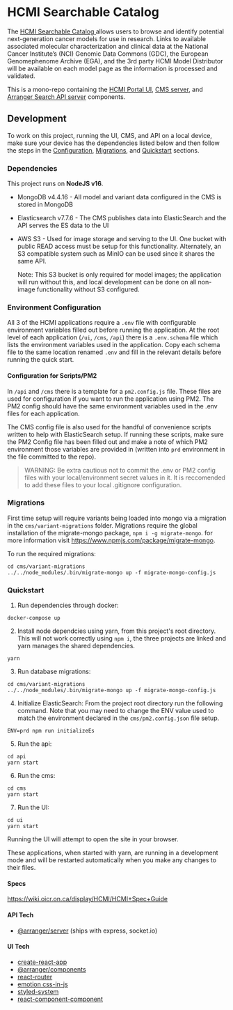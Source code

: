 # HCMI Searchable Catalog

The [HCMI Searchable Catalog ](https://hcmi-searchable-catalog.nci.nih.gov/) allows users to browse and identify potential next-generation cancer models for use in research. Links to available associated molecular characterization and clinical data at the National Cancer Institute’s (NCI) Genomic Data Commons (GDC), the European Genomephenome Archive (EGA), and the 3rd party HCMI Model Distributor will be available on each model page as the information is processed and validated.

This is a mono-repo containing the [HCMI Portal UI](ui), [CMS server](cms), and [Arranger Search API server](api) components.

## Development

To work on this project, running the UI, CMS, and API on a local device, make sure your device has the dependencies listed below and then follow the steps in the [Configuration](#Configuration), [Migrations](#Migrations), and [Quickstart](#Quickstart) sections.

### Dependencies

This project runs on **NodeJS v16**.

- MongoDB v4.4.16 - All model and variant data configured in the CMS is stored in MongoDB
- Elasticsearch v7.7.6 - The CMS publishes data into ElasticSearch and the API serves the ES data to the UI
- AWS S3 - Used for image storage and serving to the UI. One bucket with public READ access must be setup for this functionality. Alternately, an S3 compatible system such as MinIO can be used since it shares the same API.

  Note: This S3 bucket is only required for model images; the application will run without this, and local development can be done on all non-image functionality without S3 configured.

### Environment Configuration

All 3 of the HCMI applications require a `.env` file with configurable environment variables filled out before running the application. At the root level of each application (`/ui`, `/cms`, `/api`) there is a `.env.schema` file which lists the environment variables used in the application. Copy each schema file to the same location renamed `.env` and fill in the relevant details before running the quick start.

#### Configuration for Scripts/PM2

In `/api` and `/cms` there is a template for a `pm2.config.js` file. These files are used for configuration if you want to run the application using PM2. The PM2 config should have the same environment variables used in the .env files for each application.

The CMS config file is also used for the handful of convenience scripts written to help with ElasticSearch setup. If running these scripts, make sure the PM2 Config file has been filled out and make a note of which PM2 environment those variables are provided in (written into `prd` environment in the file committed to the repo).

> WARNING: Be extra cautious not to commit the .env or PM2 config files with your local/environment secret values in it. It is reccomended to add these files to your local .gitignore configuration.

### Migrations

First time setup will require variants being loaded into mongo via a migration in the `cms/variant-migrations` folder. Migrations require the global installation of the migrate-mongo package, `npm i -g migrate-mongo`. for more information visit https://www.npmjs.com/package/migrate-mongo.

To run the required migrations:

```
cd cms/variant-migrations
../../node_modules/.bin/migrate-mongo up -f migrate-mongo-config.js
```

### Quickstart

1. Run dependencies through docker:

```
docker-compose up
```

2. Install node dependcies using yarn, from this project's root directory. This will not work correctly using `npm i`, the three projects are linked and yarn manages the shared dependencies.

```
yarn
```

3. Run database migrations:

```
cd cms/variant-migrations
../../node_modules/.bin/migrate-mongo up -f migrate-mongo-config.js
```

4. Initialize ElasticSearch:
   From the project root directory run the following command. Note that you may need to change the ENV value used to match the environment declared in the `cms/pm2.config.json` file setup.

```
ENV=prd npm run initializeEs
```

5. Run the api:

```
cd api
yarn start
```

6. Run the cms:

```
cd cms
yarn start
```

7. Run the UI:

```
cd ui
yarn start
```

Running the UI will attempt to open the site in your browser.

These applications, when started with yarn, are running in a development mode and will be restarted automatically when you make any changes to their files.

#### Specs

https://wiki.oicr.on.ca/display/HCMI/HCMI+Spec+Guide

#### API Tech

- [@arranger/server](https://github.com/overture-stack/arranger/tree/master/modules/server) (ships with express, socket.io)

#### UI Tech

- [create-react-app](https://github.com/facebook/create-react-app)
- [@arranger/components](https://github.com/overture-stack/arranger/tree/master/modules/components)
- [react-router](https://reacttraining.com/react-router/web/guides/philosophy)
- [emotion css-in-js](https://emotion.sh/docs)
- [styled-system](https://github.com/jxnblk/styled-system)
- [react-component-component](https://www.npmjs.com/package/react-component-component)
